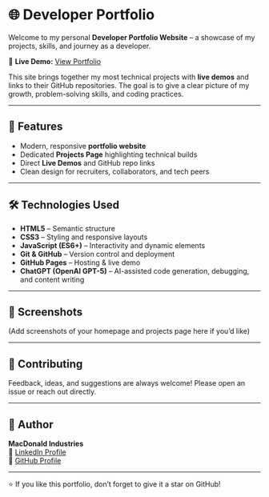 # 🌐 Developer Portfolio

Welcome to my personal **Developer Portfolio Website** – a showcase of my projects, skills, and journey as a developer.  

🔗 **Live Demo:** [View Portfolio](https://macdonald91.github.io/Portfolio/)  

This site brings together my most technical projects with **live demos** and links to their GitHub repositories. The goal is to give a clear picture of my growth, problem-solving skills, and coding practices.  

---

## 🚀 Features
- Modern, responsive **portfolio website**  
- Dedicated **Projects Page** highlighting technical builds  
- Direct **Live Demos** and GitHub repo links  
- Clean design for recruiters, collaborators, and tech peers  

---

## 🛠️ Technologies Used
- **HTML5** – Semantic structure  
- **CSS3** – Styling and responsive layouts  
- **JavaScript (ES6+)** – Interactivity and dynamic elements  
- **Git & GitHub** – Version control and deployment  
- **GitHub Pages** – Hosting & live demo  
- **ChatGPT (OpenAI GPT-5)** – AI-assisted code generation, debugging, and content writing  

---

## 📸 Screenshots
(Add screenshots of your homepage and projects page here if you’d like)  

---

## 🤝 Contributing
Feedback, ideas, and suggestions are always welcome! Please open an issue or reach out directly.  

---

## 👤 Author
**MacDonald Industries**  
🔗 [LinkedIn Profile](#)  
🔗 [GitHub Profile](https://github.com/MacDonald91)  

---

⭐ If you like this portfolio, don’t forget to give it a star on GitHub!
